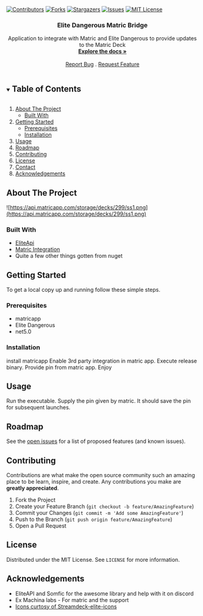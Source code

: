 ﻿[![Contributors][contributors-shield]][contributors-url]
[![Forks][forks-shield]][forks-url]
[![Stargazers][stars-shield]][stars-url]
[![Issues][issues-shield]][issues-url]
[![MIT License][license-shield]][license-url]


  <h3 align="center">Elite Dangerous Matric Bridge</h3>

  <p align="center">
    Application to integrate with Matric and Elite Dangerous to provide updates to the Matric Deck
    <br />
    <a href="https://github.com/geekbozu/EliteDangerousMatricBridge"><strong>Explore the docs »</strong></a>
    <br />
    <br />
    <a href="https://github.com/geekbozu/EliteDangerousMatricBridge/issues">Report Bug</a>
    .
    <a href="https://github.com/geekbozu/EliteDangerousMatricBridge/issues">Request Feature</a>
  </p>
</p>



<!-- TABLE OF CONTENTS -->
<details open="open">
  <summary><h2 style="display: inline-block">Table of Contents</h2></summary>
  <ol>
    <li>
      <a href="#about-the-project">About The Project</a>
      <ul>
        <li><a href="#built-with">Built With</a></li>
      </ul>
    </li>
    <li>
      <a href="#getting-started">Getting Started</a>
      <ul>
        <li><a href="#prerequisites">Prerequisites</a></li>
        <li><a href="#installation">Installation</a></li>
      </ul>
    </li>
    <li><a href="#usage">Usage</a></li>
    <li><a href="#roadmap">Roadmap</a></li>
    <li><a href="#contributing">Contributing</a></li>
    <li><a href="#license">License</a></li>
    <li><a href="#contact">Contact</a></li>
    <li><a href="#acknowledgements">Acknowledgements</a></li>
  </ol>
</details>



<!-- ABOUT THE PROJECT -->
## About The Project

![https://api.matricapp.com/storage/decks/299/ss1.png](https://api.matricapp.com/storage/decks/299/ss1.png)


### Built With

* [EliteApi](https://github.com/EliteAPI/EliteAPI/)
* [Matric Integration](https://matricapp.com/)
* Quite a few other things gotten from nuget 




<!-- GETTING STARTED -->
## Getting Started

To get a local copy up and running follow these simple steps.

### Prerequisites

* matricapp
* Elite Dangerous 
* net5.0 
### Installation

install matricapp
Enable 3rd party integration in matric app.
Execute release binary. 
Provide pin from matric app.
Enjoy




<!-- USAGE EXAMPLES -->
## Usage

Run the executable. Supply the pin given by matric. It should save the pin for subsequent launches.  



<!-- ROADMAP -->
## Roadmap

See the [open issues](https://github.com/geekbozu/EliteDangerousMatricBridge/issues) for a list of proposed features (and known issues).



<!-- CONTRIBUTING -->
## Contributing

Contributions are what make the open source community such an amazing place to be learn, inspire, and create. Any contributions you make are **greatly appreciated**.

1. Fork the Project
2. Create your Feature Branch (`git checkout -b feature/AmazingFeature`)
3. Commit your Changes (`git commit -m 'Add some AmazingFeature'`)
4. Push to the Branch (`git push origin feature/AmazingFeature`)
5. Open a Pull Request



<!-- LICENSE -->
## License

Distributed under the MIT License. See `LICENSE` for more information.


<!-- ACKNOWLEDGEMENTS -->
## Acknowledgements

* EliteAPI and Somfic for the awesome library and help with it on discord
* Ex Machina labs - For matric and the support
* [Icons curtosy of Streamdeck-elite-icons](https://github.com/Ordo-Corona-Stellarum/streamdeck-elite-icons)





<!-- MARKDOWN LINKS & IMAGES -->
<!-- https://www.markdownguide.org/basic-syntax/#reference-style-links -->
[contributors-shield]: https://img.shields.io/github/contributors/geekbozu/EliteDangerousMatricBridge.svg?style=for-the-badge
[contributors-url]: https://github.com/geekbozu/EliteDangerousMatricBridge/graphs/contributors
[forks-shield]: https://img.shields.io/github/forks/geekbozu/EliteDangerousMatricBridge.svg?style=for-the-badge
[forks-url]: https://github.com/geekbozu/EliteDangerousMatricBridge/network/members
[stars-shield]: https://img.shields.io/github/stars/geekbozu/EliteDangerousMatricBridge.svg?style=for-the-badge
[stars-url]: https://github.com/geekbozu/EliteDangerousMatricBridge/stargazers
[issues-shield]: https://img.shields.io/github/issues/geekbozu/EliteDangerousMatricBridge.svg?style=for-the-badge
[issues-url]: https://github.com/geekbozu/EliteDangerousMatricBridge/issues
[license-shield]: https://img.shields.io/github/license/geekbozu/EliteDangerousMatricBridge.svg?style=for-the-badge
[license-url]: https://github.com/geekbozu/EliteDangerousMatricBridge/blob/master/LICENSE.txt